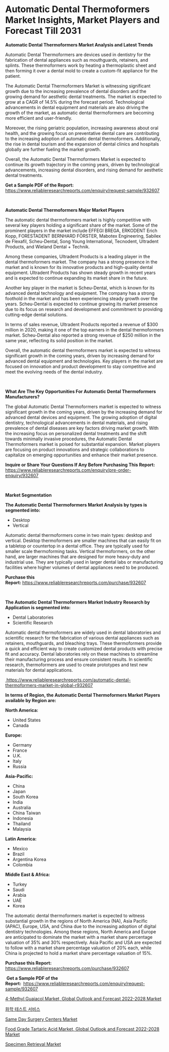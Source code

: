<p><h1>Automatic Dental Thermoformers Market Insights, Market Players and Forecast Till 2031</h1></p><p><strong>Automatic Dental Thermoformers Market Analysis and Latest Trends</strong></p>
<p><p>Automatic Dental Thermoformers are devices used in dentistry for the fabrication of dental appliances such as mouthguards, retainers, and splints. These thermoformers work by heating a thermoplastic sheet and then forming it over a dental mold to create a custom-fit appliance for the patient.</p><p>The Automatic Dental Thermoformers Market is witnessing significant growth due to the increasing prevalence of dental disorders and the growing demand for aesthetic dental treatments. The market is expected to grow at a CAGR of 14.5% during the forecast period. Technological advancements in dental equipment and materials are also driving the growth of the market, as automatic dental thermoformers are becoming more efficient and user-friendly.</p><p>Moreover, the rising geriatric population, increasing awareness about oral health, and the growing focus on preventative dental care are contributing to the increasing adoption of automatic dental thermoformers. Additionally, the rise in dental tourism and the expansion of dental clinics and hospitals globally are further fueling the market growth.</p><p>Overall, the Automatic Dental Thermoformers Market is expected to continue its growth trajectory in the coming years, driven by technological advancements, increasing dental disorders, and rising demand for aesthetic dental treatments.</p></p>
<p><strong>Get a Sample PDF of the Report:&nbsp;</strong> <a href="https://www.reliableresearchreports.com/enquiry/request-sample/932607">https://www.reliableresearchreports.com/enquiry/request-sample/932607</a></p>
<p>&nbsp;</p>
<p><strong>Automatic Dental Thermoformers Major Market Players</strong></p>
<p><p>The automatic dental thermoformers market is highly competitive with several key players holding a significant share of the market. Some of the prominent players in the market include EFFEGI BREGA, ERKODENT Erich Kopp, FORESTADENT BERNHARD FÖRSTER, Mabotex Engineering, Sabilex de Flexafil, Scheu-Dental, Song Young International, Tecnodent, Ultradent Products, and Wieland Dental + Technik.</p><p>Among these companies, Ultradent Products is a leading player in the dental thermoformers market. The company has a strong presence in the market and is known for its innovative products and high-quality dental equipment. Ultradent Products has shown steady growth in recent years and is expected to continue expanding its market share in the future.</p><p>Another key player in the market is Scheu-Dental, which is known for its advanced dental technology and equipment. The company has a strong foothold in the market and has been experiencing steady growth over the years. Scheu-Dental is expected to continue growing its market presence due to its focus on research and development and commitment to providing cutting-edge dental solutions.</p><p>In terms of sales revenue, Ultradent Products reported a revenue of $300 million in 2020, making it one of the top earners in the dental thermoformers market. Scheu-Dental also reported a strong revenue of $250 million in the same year, reflecting its solid position in the market.</p><p>Overall, the automatic dental thermoformers market is expected to witness significant growth in the coming years, driven by increasing demand for advanced dental equipment and technologies. Key players in the market are focused on innovation and product development to stay competitive and meet the evolving needs of the dental industry.</p></p>
<p>&nbsp;</p>
<p><strong>What Are The Key Opportunities For Automatic Dental Thermoformers Manufacturers?</strong></p>
<p><p>The global Automatic Dental Thermoformers market is expected to witness significant growth in the coming years, driven by the increasing demand for advanced dental devices and equipment. The growing adoption of digital dentistry, technological advancements in dental materials, and rising prevalence of dental diseases are key factors driving market growth. With the increasing focus on personalized dental treatments and the shift towards minimally invasive procedures, the Automatic Dental Thermoformers market is poised for substantial expansion. Market players are focusing on product innovations and strategic collaborations to capitalize on emerging opportunities and enhance their market presence.</p></p>
<p><strong>Inquire or Share Your Questions If Any Before Purchasing This Report:</strong> <a href="https://www.reliableresearchreports.com/enquiry/pre-order-enquiry/932607">https://www.reliableresearchreports.com/enquiry/pre-order-enquiry/932607</a></p>
<p>&nbsp;</p>
<p><strong>Market Segmentation</strong></p>
<p><strong>The Automatic Dental Thermoformers Market Analysis by types is segmented into:</strong></p>
<p><ul><li>Desktop</li><li>Vertical</li></ul></p>
<p><p>Automatic dental thermoformers come in two main types: desktop and vertical. Desktop thermoformers are smaller machines that can easily fit on a tabletop or countertop in a dental office. They are typically used for smaller scale thermoforming tasks. Vertical thermoformers, on the other hand, are larger machines that are designed for more heavy-duty and industrial use. They are typically used in larger dental labs or manufacturing facilities where higher volumes of dental appliances need to be produced.</p></p>
<p><strong>Purchase this Report:&nbsp;</strong><a href="https://www.reliableresearchreports.com/purchase/932607">https://www.reliableresearchreports.com/purchase/932607</a></p>
<p>&nbsp;</p>
<p><strong>The Automatic Dental Thermoformers Market Industry Research by Application is segmented into:</strong></p>
<p><ul><li>Dental Laboratories</li><li>Scientific Research</li></ul></p>
<p><p>Automatic dental thermoformers are widely used in dental laboratories and scientific research for the fabrication of various dental appliances such as retainers, mouthguards, and bleaching trays. These thermoformers provide a quick and efficient way to create customized dental products with precise fit and accuracy. Dental laboratories rely on these machines to streamline their manufacturing process and ensure consistent results. In scientific research, thermoformers are used to create prototypes and test new materials for dental applications.</p></p>
<p><a href="https://www.reliableresearchreports.com/automatic-dental-thermoformers-market-in-global-r932607">&nbsp;https://www.reliableresearchreports.com/automatic-dental-thermoformers-market-in-global-r932607</a></p>
<p><strong>In terms of Region, the Automatic Dental Thermoformers Market Players available by Region are:</strong></p>
<p>
    <p> <strong> North America: </strong>
        <ul>
            <li>United States</li>
            <li>Canada</li>
        </ul>
        </p> 
    <p> <strong> Europe: </strong>
        <ul>
            <li>Germany</li>
            <li>France</li>
            <li>U.K.</li>
            <li>Italy</li>
            <li>Russia</li>
        </ul>
        </p> 
    <p> <strong> Asia-Pacific: </strong>
        <ul>
            <li>China</li>
            <li>Japan</li>
            <li>South Korea</li>
            <li>India</li>
            <li>Australia</li>
            <li>China Taiwan</li>
            <li>Indonesia</li>
            <li>Thailand</li>
            <li>Malaysia</li>
        </ul>
        </p> 
    <p> <strong> Latin America: </strong>
        <ul>
            <li>Mexico</li>
            <li>Brazil</li>
            <li>Argentina Korea</li>
            <li>Colombia</li>
        </ul>
        </p> 
    <p> <strong> Middle East & Africa: </strong>
        <ul>
            <li>Turkey</li>
            <li>Saudi</li>
            <li>Arabia</li>
            <li>UAE</li>
            <li>Korea</li>
        </ul>
    </p>
    </p>
<p><p>The automatic dental thermoformers market is expected to witness substantial growth in the regions of North America (NA), Asia Pacific (APAC), Europe, USA, and China due to the increasing adoption of digital dentistry technologies. Among these regions, North America and Europe are anticipated to dominate the market with a market share percentage valuation of 35% and 30% respectively. Asia Pacific and USA are expected to follow with a market share percentage valuation of 20% each, while China is projected to hold a market share percentage valuation of 15%.</p></p>
<p><strong>Purchase this Report: </strong><a href="https://www.reliableresearchreports.com/purchase/932607">https://www.reliableresearchreports.com/purchase/932607</a></p>
<p>&nbsp;<strong>Get a Sample PDF of the Report:&nbsp;&nbsp;</strong><a href="https://www.reliableresearchreports.com/enquiry/request-sample/932607">https://www.reliableresearchreports.com/enquiry/request-sample/932607</a></p>
<p><strong></strong></p>
<p><p><a href="https://issuu.com/reportprime-2/docs/4-methyl-guaiacol-market-global-out_233a4d215253b1">4-Methyl Guaiacol Market, Global Outlook and Forecast 2022-2028 Market</a></p><p><a href="https://medium.com/@greggibson7876/%ED%99%94%ED%95%99-%EC%8B%9C%ED%97%98-%EC%84%9C%EB%B9%84%EC%8A%A4-%EC%8B%9C%EC%9E%A5-2024%EB%85%84%EB%B6%80%ED%84%B0-2031%EB%85%84%EA%B9%8C%EC%A7%80%EC%9D%98-%EC%82%B0%EC%97%85-%EB%8F%99%ED%96%A5-%EB%B0%8F-%EC%98%88%EC%B8%A1-ddb801d5fc16">화학 테스트 서비스</a></p><p><a href="https://medium.com/@colin.arnold9078/same-day-surgery-centers-industry-forecast-market-shifts-and-strategic-imperatives-2024-2031-ec13e4621142">Same Day Surgery Centers Market</a></p><p><a href="https://issuu.com/reportprime-2/docs/food-grade-tartaric-acid-market-glo_052867f323b21a">Food Grade Tartaric Acid Market, Global Outlook and Forecast 2022-2028 Market</a></p><p><a href="https://medium.com/@carolyn.ogden667345/specimen-retrieval-market-trends-and-analysis-opportunities-and-challenges-for-future-growth-14978ef1ed4e">Specimen Retrieval Market</a></p></p>